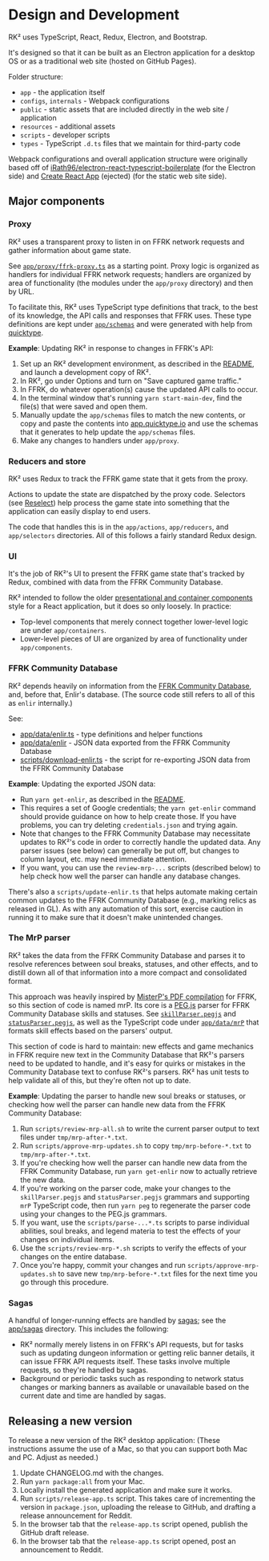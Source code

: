 # Design and Development

RK² uses TypeScript, React, Redux, Electron, and Bootstrap.

It's designed so that it can be built as an Electron application for a desktop OS or as a traditional web site (hosted on GitHub Pages).

Folder structure:

- `app` - the application itself
- `configs`, `internals` - Webpack configurations
- `public` - static assets that are included directly in the web site / application
- `resources` - additional assets
- `scripts` - developer scripts
- `types` - TypeScript `.d.ts` files that we maintain for third-party code

Webpack configurations and overall application structure were originally based off of [iRath96/electron-react-typescript-boilerplate](https://github.com/iRath96/electron-react-typescript-boilerplate) (for the Electron side) and [Create React App](https://create-react-app.dev/) (ejected) (for the static web site side).

## Major components

### Proxy

RK² uses a transparent proxy to listen in on FFRK network requests and gather information about game state.

See [`app/proxy/ffrk-proxy.ts`](../app/proxy/ffrk-proxy.ts) as a starting point. Proxy logic is organized as handlers for individual FFRK network requests; handlers are organized by area of functionality (the modules under the `app/proxy` directory) and then by URL.

To facilitate this, RK² uses TypeScript type definitions that track, to the best of its knowledge, the API calls and responses that FFRK uses. These type definitions are kept under [`app/schemas`](../app/schemas) and were generated with help from [quicktype](https://quicktype.io/).

**Example**: Updating RK² in response to changes in FFRK's API:

1. Set up an RK² development environment, as described in the [README](../README.md), and launch a development copy of RK².
2. In RK², go under Options and turn on "Save captured game traffic."
3. In FFRK, do whatever operation(s) cause the updated API calls to occur.
4. In the terminal window that's running `yarn start-main-dev`, find the file(s) that were saved and open them.
5. Manually update the `app/schemas` files to match the new contents, or copy and paste the contents into [app.quicktype.io](https://app.quicktype.io/) and use the schemas that it generates to help update the `app/schemas` files.
6. Make any changes to handlers under `app/proxy`.

### Reducers and store

RK² uses Redux to track the FFRK game state that it gets from the proxy.

Actions to update the state are dispatched by the proxy code. Selectors (see [Reselect](https://github.com/reduxjs/reselect)) help process the game state into something that the application can easily display to end users.

The code that handles this is in the `app/actions`, `app/reducers`, and `app/selectors` directories. All of this follows a fairly standard Redux design.

### UI

It's the job of RK²'s UI to present the FFRK game state that's tracked by Redux, combined with data from the FFRK Community Database.

RK² intended to follow the older [presentational and container components](https://medium.com/@dan_abramov/smart-and-dumb-components-7ca2f9a7c7d0) style for a React application, but it does so only loosely. In practice:

- Top-level components that merely connect together lower-level logic are under `app/containers`.
- Lower-level pieces of UI are organized by area of functionality under `app/components`.

### FFRK Community Database

RK² depends heavily on information from the [FFRK Community Database](https://www.reddit.com/r/FFRecordKeeper/comments/a269hy/ffrk_community_database_enlirs_continued/), and, before that, Enlir's database. (The source code still refers to all of this as `enlir` internally.)

See:

- [app/data/enlir.ts](../app/data/enlir.ts) - type definitions and helper functions
- [app/data/enlir](../app/data/enlir) - JSON data exported from the FFRK Community Database
- [scripts/download-enlir.ts](../scripts/download-enlir.ts) - the script for re-exporting JSON data from the FFRK Community Database

**Example**: Updating the exported JSON data:

- Run `yarn get-enlir`, as described in the [README](../README.md).
- This requires a set of Google credentials; the `yarn get-enlir` command should provide guidance on how to help create those. If you have problems, you can try deleting `credentials.json` and trying again.
- Note that changes to the FFRK Community Database may necessitate updates to RK²'s code in order to correctly handle the updated data. Any parser issues (see below) can generally be put off, but changes to column layout, etc. may need immediate attention.
- If you want, you can use the `review-mrp-...` scripts (described below) to help check how well the parser can handle any database changes.

There's also a `scripts/update-enlir.ts` that helps automate making certain common updates to the FFRK Community Database (e.g., marking relics as released in GL). As with any automation of this sort, exercise caution in running it to make sure that it doesn't make unintended changes.

### The MrP parser

RK² takes the data from the FFRK Community Database and parses it to resolve references between soul breaks, statuses, and other effects, and to distill down all of that information into a more compact and consolidated format.

This approach was heavily inspired by [MisterP's PDF compilation](http://happypluto.com/~misterp/r/ffrk.pdf) for FFRK, so this section of code is named mrP. Its core is a [PEG.js](https://pegjs.org/) parser for FFRK Community Database skills and statuses. See [`skillParser.pegjs`](../app/data/mrP/skillParser.pegjs) and [`statusParser.pegjs`](../app/data/mrP/statusParser.pegjs), as well as the TypeScript code under [`app/data/mrP`](../app/data/mrP) that formats skill effects based on the parsers' output.

This section of code is hard to maintain: new effects and game mechanics in FFRK require new text in the Community Database that RK²'s parsers need to be updated to handle, and it's easy for quirks or mistakes in the Community Database text to confuse RK²'s parsers. RK² has unit tests to help validate all of this, but they're often not up to date.

**Example**: Updating the parser to handle new soul breaks or statuses, or checking how well the parser can handle new data from the FFRK Community Database:

1. Run `scripts/review-mrp-all.sh` to write the current parser output to text files under `tmp/mrp-after-*.txt`.
2. Run `scripts/approve-mrp-updates.sh` to copy `tmp/mrp-before-*.txt` to `tmp/mrp-after-*.txt`.
3. If you're checking how well the parser can handle new data from the FFRK Community Database, run `yarn get-enlir` now to actually retrieve the new data.
4. If you're working on the parser code, make your changes to the `skillParser.pegjs` and `statusParser.pegjs` grammars and supporting `mrP` TypeScript code, then run `yarn peg` to regenerate the parser code using your changes to the PEG.js grammars.
5. If you want, use the `scripts/parse-...*.ts` scripts to parse individual abilities, soul breaks, and legend materia to test the effects of your changes on individual items.
6. Use the `scripts/review-mrp-*.sh` scripts to verify the effects of your changes on the entire database.
7. Once you're happy, commit your changes and run `scripts/approve-mrp-updates.sh` to save new `tmp/mrp-before-*.txt` files for the next time you go through this procedure.

### Sagas

A handful of longer-running effects are handled by [sagas](https://redux-saga.js.org/); see the [app/sagas](../app/sagas) directory. This includes the following:

- RK² normally merely listens in on FFRK's API requests, but for tasks such as updating dungeon information or getting relic banner details, it can issue FFRK API requests itself. These tasks involve multiple requests, so they're handled by sagas.
- Background or periodic tasks such as responding to network status changes or marking banners as available or unavailable based on the current date and time are handled by sagas.

## Releasing a new version

To release a new version of the RK² desktop application: (These instructions assume the use of a Mac, so that you can support both Mac and PC. Adjust as needed.)

1. Update CHANGELOG.md with the changes.
2. Run `yarn package:all` from your Mac.
3. Locally install the generated application and make sure it works.
4. Run `scripts/release-app.ts` script. This takes care of incrementing the version in `package.json`, uploading the release to GitHub, and drafting a release announcement for Reddit.
5. In the browser tab that the `release-app.ts` script opened, publish the GitHub draft release.
6. In the browser tab that the `release-app.ts` script opened, post an announcement to Reddit.
